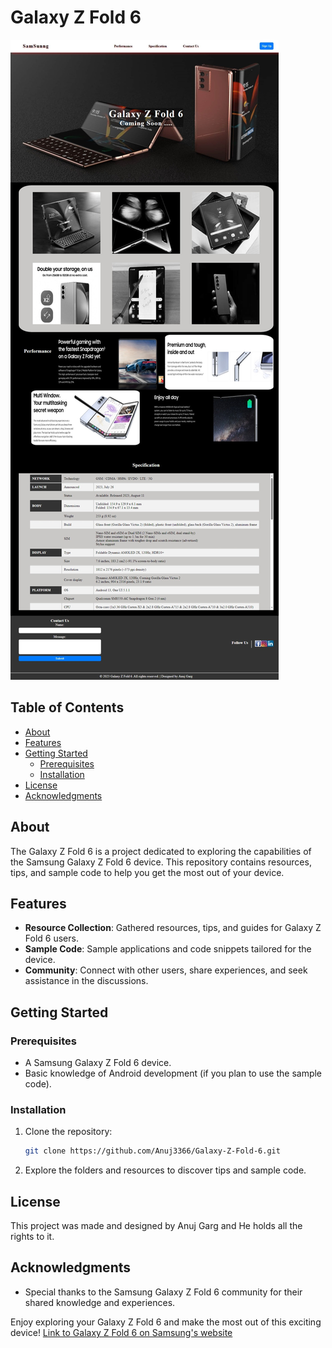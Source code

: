 # Galaxy Z Fold 6


![Project Image](Images/Image.jpeg)

## Table of Contents

- [About](#about)
- [Features](#features)
- [Getting Started](#getting-started)
  - [Prerequisites](#prerequisites)
  - [Installation](#installation)
- [License](#license)
- [Acknowledgments](#acknowledgments)

## About

The Galaxy Z Fold 6 is a project dedicated to exploring the capabilities of the Samsung Galaxy Z Fold 6 device. This repository contains resources, tips, and sample code to help you get the most out of your device.

## Features

- **Resource Collection**: Gathered resources, tips, and guides for Galaxy Z Fold 6 users.
- **Sample Code**: Sample applications and code snippets tailored for the device.
- **Community**: Connect with other users, share experiences, and seek assistance in the discussions.

## Getting Started

### Prerequisites

- A Samsung Galaxy Z Fold 6 device.
- Basic knowledge of Android development (if you plan to use the sample code).

### Installation

1. Clone the repository:

   ```bash
   git clone https://github.com/Anuj3366/Galaxy-Z-Fold-6.git
   ```

2. Explore the folders and resources to discover tips and sample code.

## License

This project was made and designed by Anuj Garg and He holds all the rights to it.

## Acknowledgments

- Special thanks to the Samsung Galaxy Z Fold 6 community for their shared knowledge and experiences.


Enjoy exploring your Galaxy Z Fold 6 and make the most out of this exciting device!
[Link to Galaxy Z Fold 6 on Samsung's website](https://anuj3366.github.io/Galaxy-Z-Fold-6/)

